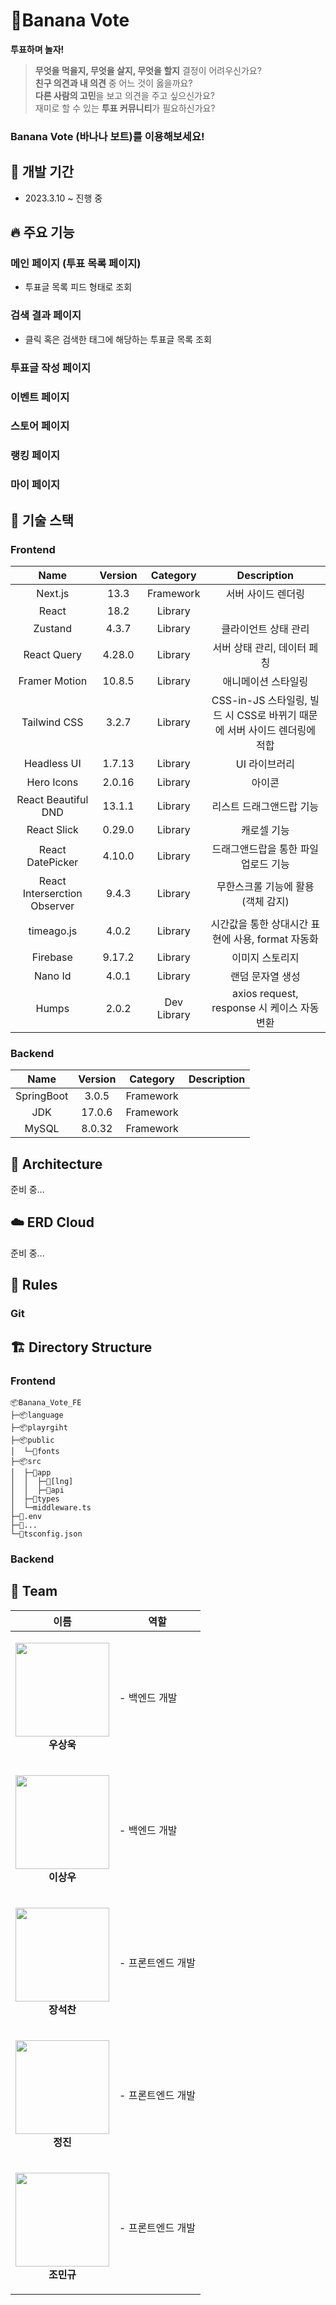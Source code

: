 # 🍌Banana Vote

**투표하며 놀자!**

> **무엇을 먹을지, 무엇을 살지, 무엇을 할지** 결정이 어려우신가요? <br />
> **친구 의견과 내 의견** 중 어느 것이 옳을까요? <br />
> **다른 사람의 고민**을 보고 의견을 주고 싶으신가요? <br />
> 재미로 할 수 있는 **투표 커뮤니티**가 필요하신가요? <br />

### Banana Vote (바나나 보트)를 이용해보세요! <br />

## 📅 개발 기간
- 2023.3.10 ~ 진행 중

## 🔥 주요 기능
### 메인 페이지 (투표 목록 페이지)
- 투표글 목록 피드 형태로 조회
### 검색 결과 페이지
- 클릭 혹은 검색한 태그에 해당하는 투표글 목록 조회
### 투표글 작성 페이지
### 이벤트 페이지
### 스토어 페이지
### 랭킹 페이지
### 마이 페이지

## 🐒 기술 스택
### Frontend

|       Name                     |        Version         |    Category    |         Description                                                     |
|:------------------------------:|:----------------------:|:--------------:|:-----------------------------------------------------------------------:|
|      Next.js                   |         13.3           |    Framework   | 서버 사이드 렌더링                                                       |
|      React                     |         18.2           |    Library     |                                                                         |
|      Zustand                   |         4.3.7          |    Library     | 클라이언트 상태 관리                                                     |
|   React Query                  |         4.28.0         |    Library     | 서버 상태 관리, 데이터 페칭                                              |
|   Framer Motion                |         10.8.5         |    Library     | 애니메이션 스타일링                                                      |
|   Tailwind CSS                 |         3.2.7          |    Library     | CSS-in-JS 스타일링, 빌드 시 CSS로 바뀌기 때문에 서버 사이드 렌더링에 적합 |
|   Headless UI                  |         1.7.13         |    Library     | UI 라이브러리                                                            |
|   Hero Icons                   |         2.0.16         |    Library     | 아이콘                                                                   |
|   React Beautiful DND          |         13.1.1         |    Library     | 리스트 드래그앤드랍 기능                                                 |
|   React Slick                  |         0.29.0         |    Library     | 캐로셀 기능                                                              |
|   React DatePicker             |        4.10.0          |    Library     | 드래그앤드랍을 통한 파일 업로드 기능                                      |
|   React Interserction Observer |         9.4.3          |    Library     | 무한스크롤 기능에 활용(객체 감지)                                         |
|   timeago.js                   |         4.0.2          |    Library     | 시간값을 통한 상대시간 표현에 사용, format 자동화                         |
|   Firebase                     |         9.17.2         |    Library     | 이미지 스토리지                                                          |
|   Nano Id                      |         4.0.1          |    Library     | 랜덤 문자열 생성                                                         |
|   Humps                        |         2.0.2          |    Dev Library |  axios request, response 시 케이스 자동 변환                             |

### Backend

|       Name         |        Version         |    Category    |         Description            |
|:------------------:|:----------------------:|:--------------:|:------------------------------:|
|      SpringBoot    |         3.0.5          |    Framework   |                                |
|      JDK           |         17.0.6         |    Framework   |                                |
|      MySQL         |         8.0.32         |    Framework   |                                |

## 📐 Architecture
준비 중...

## ☁️ ERD Cloud
준비 중...

## 📄 Rules
### Git

## 🏗️ Directory Structure
### Frontend
```
📦Banana_Vote_FE
├─📦language
├─📦playrgiht
├─📦public
│  └─📂fonts
├─📦src
│  ├─📂app
│  │  ├─📂[lng]
│  │  ├─📂api
│  ├─📂types
│  └─middleware.ts
├─📜.env
├─📜...
└─📜tsconfig.json
```
### Backend

## 👥 Team
| 이름 | 역할 |
|------|------|
| <p align="center"><a href="https://github.com/YeoUlFox"><img src="https://avatars.githubusercontent.com/u/41969902?v=4" width="150px;" style="max-width: 100%;"/></a><br/><strong>우상욱</strong></p> | - 백엔드 개발 |
| <p align="center"><a href="https://github.com/YeoUlFox"><img src="https://avatars.githubusercontent.com/u/96644445?v=4" width="150px;" style="max-width: 100%;"/></a><br/><strong>이상우</strong></p> | - 백엔드 개발 |
| <p align="center"><a href="https://github.com/YeoUlFox"><img src="https://avatars.githubusercontent.com/u/20225380?v=4" width="150px;" style="max-width: 100%;"/></a><br/><strong>장석찬</strong></p> | - 프론트엔드 개발 |
| <p align="center"><a href="https://github.com/YeoUlFox"><img src="https://avatars.githubusercontent.com/u/38030774?v=4" width="150px;" style="max-width: 100%;"/></a><br/><strong>정진</strong></p> | - 프론트엔드 개발 |
| <p align="center"><a href="https://github.com/YeoUlFox"><img src="https://avatars.githubusercontent.com/u/64128134?v=4" width="150px;" style="max-width: 100%;"/></a><br/><strong>조민규</strong></p> | - 프론트엔드 개발 |
